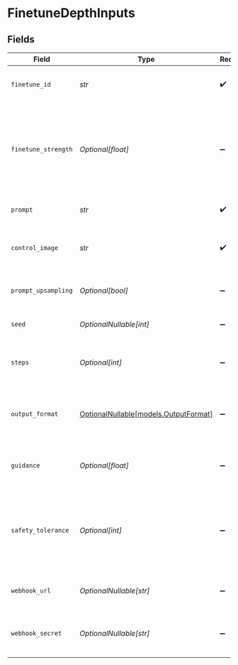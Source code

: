 # FinetuneDepthInputs


## Fields

| Field                                                                                                        | Type                                                                                                         | Required                                                                                                     | Description                                                                                                  | Example                                                                                                      |
| ------------------------------------------------------------------------------------------------------------ | ------------------------------------------------------------------------------------------------------------ | ------------------------------------------------------------------------------------------------------------ | ------------------------------------------------------------------------------------------------------------ | ------------------------------------------------------------------------------------------------------------ |
| `finetune_id`                                                                                                | *str*                                                                                                        | :heavy_check_mark:                                                                                           | ID of the fine-tuned model you want to use.                                                                  | my-finetune                                                                                                  |
| `finetune_strength`                                                                                          | *Optional[float]*                                                                                            | :heavy_minus_sign:                                                                                           | Strength of the fine-tuned model. 0.0 means no influence, 1.0 means full influence. Allowed values up to 2.0 |                                                                                                              |
| `prompt`                                                                                                     | *str*                                                                                                        | :heavy_check_mark:                                                                                           | Text prompt for image generation                                                                             | ein fantastisches bild                                                                                       |
| `control_image`                                                                                              | *str*                                                                                                        | :heavy_check_mark:                                                                                           | Base64 encoded image to use as control input                                                                 |                                                                                                              |
| `prompt_upsampling`                                                                                          | *Optional[bool]*                                                                                             | :heavy_minus_sign:                                                                                           | Whether to perform upsampling on the prompt                                                                  |                                                                                                              |
| `seed`                                                                                                       | *OptionalNullable[int]*                                                                                      | :heavy_minus_sign:                                                                                           | Optional seed for reproducibility                                                                            | 42                                                                                                           |
| `steps`                                                                                                      | *Optional[int]*                                                                                              | :heavy_minus_sign:                                                                                           | Number of steps for the image generation process                                                             |                                                                                                              |
| `output_format`                                                                                              | [OptionalNullable[models.OutputFormat]](../models/outputformat.md)                                           | :heavy_minus_sign:                                                                                           | Output format for the generated image. Can be 'jpeg' or 'png'.                                               |                                                                                                              |
| `guidance`                                                                                                   | *Optional[float]*                                                                                            | :heavy_minus_sign:                                                                                           | Guidance strength for the image generation process                                                           |                                                                                                              |
| `safety_tolerance`                                                                                           | *Optional[int]*                                                                                              | :heavy_minus_sign:                                                                                           | Tolerance level for input and output moderation. Between 0 and 6, 0 being most strict, 6 being least strict. |                                                                                                              |
| `webhook_url`                                                                                                | *OptionalNullable[str]*                                                                                      | :heavy_minus_sign:                                                                                           | URL to receive webhook notifications                                                                         |                                                                                                              |
| `webhook_secret`                                                                                             | *OptionalNullable[str]*                                                                                      | :heavy_minus_sign:                                                                                           | Optional secret for webhook signature verification                                                           |                                                                                                              |